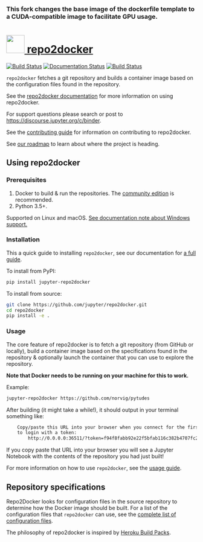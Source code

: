 ### This fork changes the base image of the dockerfile template to a CUDA-compatible image to facilitate GPU usage.

# <a href="https://github.com/jupyter/repo2docker"><img src="https://raw.githubusercontent.com/jupyter/repo2docker/3fa7444fca6ae2b51e590cbc9d83baf92738ca2a/docs/source/_static/images/repo2docker.png" height="48px" /> repo2docker</a>

[![Build Status](https://travis-ci.org/jupyter/repo2docker.svg?branch=master)](https://travis-ci.org/jupyter/repo2docker)
[![Documentation Status](https://readthedocs.org/projects/repo2docker/badge/?version=latest)](http://repo2docker.readthedocs.io/en/latest/?badge=latest)
[![Build Status](https://dev.azure.com/jupyter/repo2docker/_apis/build/status/jupyter.repo2docker?branchName=master)](https://dev.azure.com/jupyter/repo2docker/_build/latest?definitionId=1&branchName=master)

`repo2docker` fetches a git repository and builds a container image based on
the configuration files found in the repository.

See the [repo2docker documentation](http://repo2docker.readthedocs.io)
for more information on using repo2docker.

For support questions please search or post to https://discourse.jupyter.org/c/binder.

See the [contributing guide](CONTRIBUTING.md) for information on contributing to
repo2docker.

See [our roadmap](https://repo2docker.readthedocs.io/en/latest/contributing/roadmap.html)
to learn about where the project is heading.

## Using repo2docker
### Prerequisites

1. Docker to build & run the repositories. The [community edition](https://store.docker.com/search?type=edition&offering=community)
   is recommended.
2. Python 3.5+.

Supported on Linux and macOS. [See documentation note about Windows support.](http://repo2docker.readthedocs.io/en/latest/install.html#note-about-windows-support)

### Installation

This a quick guide to installing `repo2docker`, see our documentation for [a full guide](https://repo2docker.readthedocs.io/en/latest/install.html).

To install from PyPI:

```bash
pip install jupyter-repo2docker
```

To install from source:

```bash
git clone https://github.com/jupyter/repo2docker.git
cd repo2docker
pip install -e .
```

### Usage

The core feature of repo2docker is to fetch a git repository (from GitHub or locally),
build a container image based on the specifications found in the repository &
optionally launch the container that you can use to explore the repository.

**Note that Docker needs to be running on your machine for this to work.**

Example:

```bash
jupyter-repo2docker https://github.com/norvig/pytudes
```

After building (it might take a while!), it should output in your terminal
something like:

```bash
    Copy/paste this URL into your browser when you connect for the first time,
    to login with a token:
        http://0.0.0.0:36511/?token=f94f8fabb92e22f5bfab116c382b4707fc2cade56ad1ace0
```

If you copy paste that URL into your browser you will see a Jupyter Notebook
with the contents of the repository you had just built!

For more information on how to use ``repo2docker``, see the
[usage guide](http://repo2docker.readthedocs.io/en/latest/usage.html).


## Repository specifications

Repo2Docker looks for configuration files in the source repository to
determine how the Docker image should be built. For a list of the configuration
files that ``repo2docker`` can use, see the
[complete list of configuration files](https://repo2docker.readthedocs.io/en/latest/config_files.html).

The philosophy of repo2docker is inspired by
[Heroku Build Packs](https://devcenter.heroku.com/articles/buildpacks).
